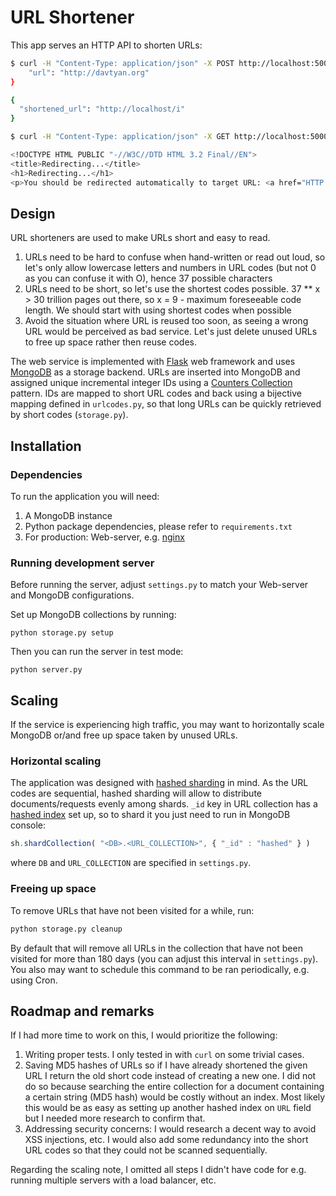 # URL Shortener

This app serves an HTTP API to shorten URLs:

```sh
$ curl -H "Content-Type: application/json" -X POST http://localhost:5000/shorten_url -d {
	"url": "http://davtyan.org"
}

{
  "shortened_url": "http://localhost/i"
}

$ curl -H "Content-Type: application/json" -X GET http://localhost:5000/i

<!DOCTYPE HTML PUBLIC "-//W3C//DTD HTML 3.2 Final//EN">
<title>Redirecting...</title>
<h1>Redirecting...</h1>
<p>You should be redirected automatically to target URL: <a href="HTTP://davtyan.org/%3Cmartin%3E">HTTP://davtyan.org</a>.  If not click the link.
```

## Design

URL shorteners are used to make URLs short and easy to read.

1. URLs need to be hard to confuse when hand-written or read out loud, so let's only allow lowercase letters and numbers in URL codes (but not 0 as you can confuse it with O), hence 37 possible characters
2. URLs need to be short, so let's use the shortest codes possible. 37 ** x > 30 trillion pages out there, so x = 9 - maximum foreseeable code length. We should start with using shortest codes when possible
3. Avoid the situation where URL is reused too soon, as seeing a wrong URL would be perceived as bad service. Let's just delete unused URLs to free up space rather then reuse codes.

The web service is implemented with [Flask](flask.pocoo.org) web framework and uses [MongoDB](https://www.mongodb.com/) as a storage backend. URLs are inserted into MongoDB and assigned unique incremental integer IDs using a [Counters Collection](https://docs.mongodb.com/v3.0/tutorial/create-an-auto-incrementing-field/#use-counters-collection) pattern. IDs are mapped to short URL codes and back using a bijective mapping defined in `urlcodes.py`, so that long URLs can be quickly retrieved by short codes (`storage.py`).

## Installation

### Dependencies

To run the application you will need:

1. A MongoDB instance 
2. Python package dependencies, please refer to `requirements.txt`
3. For production: Web-server, e.g. [nginx](http://flask.pocoo.org/docs/0.12/deploying/uwsgi/#configuring-nginx)

### Running development server

Before running the server, adjust `settings.py` to match your Web-server and MongoDB configurations.

Set up MongoDB collections by running:

```
python storage.py setup
```

Then you can run the server in test mode:

```
python server.py
```

## Scaling

If the service is experiencing high traffic, you may want to horizontally scale MongoDB or/and free up space taken by unused URLs.

### Horizontal scaling

The application was designed with [hashed sharding](https://docs.mongodb.com/manual/core/hashed-sharding/#hashed-sharding) in mind. As the URL codes are sequential, hashed sharding will allow to distribute documents/requests evenly among shards. `_id` key in URL collection has a [hashed index](https://docs.mongodb.com/manual/core/index-hashed/#index-hashed-index) set up, so to shard it you just need to run in MongoDB console:

```javascript
sh.shardCollection( "<DB>.<URL_COLLECTION>", { "_id" : "hashed" } )
```

where `DB` and `URL_COLLECTION` are specified in `settings.py`.

### Freeing up space

To remove URLs that have not been visited for a while, run:

```sh
python storage.py cleanup
```

By default that will remove all URLs in the collection that have not been visited for more than 180 days (you can adjust this interval in `settings.py`). You also may want to schedule this command to be ran periodically, e.g. using Cron.

## Roadmap and remarks

If I had more time to work on this, I would prioritize the following:

1. Writing proper tests. I only tested in with `curl` on some trivial cases.
2. Saving MD5 hashes of URLs so if I have already shortened the given URL I return the old short code instead of creating a new one. I did not do so because searching the entire collection for a document containing a certain string (MD5 hash) would be costly without an index. Most likely this would be as easy as setting up another hashed index on `URL` field but I needed more research to confirm that.
3. Addressing security concerns: I would research a decent way to avoid XSS injections, etc. I would also add some redundancy into the short URL codes so that they could not be scanned sequentially. 

Regarding the scaling note, I omitted all steps I didn't have code for e.g. running multiple servers with a load balancer, etc.
